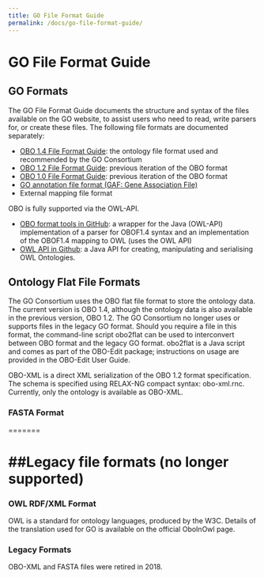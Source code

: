 ```yaml
---
title: GO File Format Guide
permalink: /docs/go-file-format-guide/
---
```


<!-- Links/info on this page to SQL, needs to be replaced with current info.  Also maybe eliminate formats no longer supported/preferred?? (Old OBO, etc.)-->

# GO File Format Guide
## GO Formats

The GO File Format Guide documents the structure and syntax of the files available on the GO website, to assist users who need to read, write parsers for, or create these files. The following file formats are documented separately:

* [OBO 1.4 File Format Guide](http://owlcollab.github.io/oboformat/doc/obo-syntax.html): the ontology file format used and recommended by the GO Consortium
* [OBO 1.2 File Format Guide](http://owlcollab.github.io/oboformat/doc/GO.format.obo-1_2.html): previous iteration of the OBO format
* [OBO 1.0 File Format Guide](http://owlcollab.github.io/oboformat/doc/GO.format.obo-1_0.html): previous iteration of the OBO format
* [GO annotation file format (GAF: Gene Association File) ](GOAnnotationFileFormats.md)
* External mapping file format

OBO is fully supported via the OWL-API.

* [OBO format tools in GitHub](https://github.com/oboformat/oboformat-tools): a wrapper for the Java (OWL-API) implementation of a parser for OBOF1.4 syntax and an implementation of the OBOF1.4 mapping to OWL (uses the OWL API)
* [OWL API in Github](https://github.com/owlcs/owlapi): a Java API for creating, manipulating and serialising OWL Ontologies.

 
## Ontology Flat File Formats

The GO Consortium uses the OBO flat file format to store the ontology data. The current version is OBO 1.4, although the ontology data is also available in the previous version, OBO 1.2. The GO Consortium no longer uses or supports files in the legacy GO format. Should you require a file in this format, the command-line script obo2flat can be used to interconvert between OBO format and the legacy GO format. obo2flat is a Java script and comes as part of the OBO-Edit package; instructions on usage are provided in the OBO-Edit User Guide.

OBO-XML is a direct XML serialization of the OBO 1.2 format specification. The schema is specified using RELAX-NG compact syntax: obo-xml.rnc. Currently, only the ontology is available as OBO-XML.

### FASTA Format
=======

##Legacy file formats (no longer supported) 
=======
### OWL RDF/XML Format

OWL is a standard for ontology languages, produced by the W3C. Details of the translation used for GO is available on the official OboInOwl page.

### Legacy Formats
OBO-XML and FASTA files were retired in 2018.  
